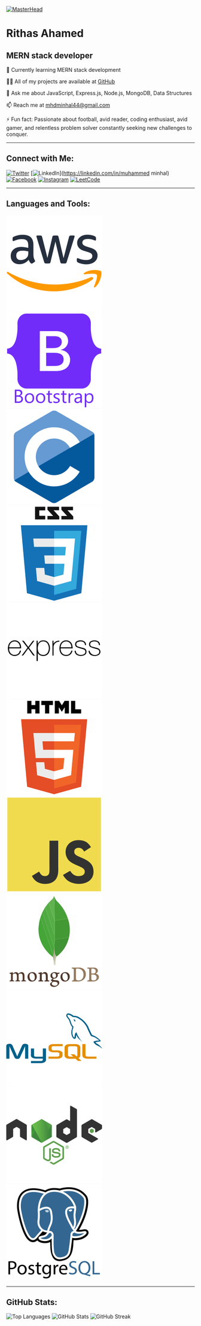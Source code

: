 [![MasterHead](https://firebasestorage.googleapis.com/v0/b/flexi-coding.appspot.com/o/dempgi7-520f8d5f-63d4-4453-8822-dbc149ae27f8.gif?alt=media&token=91c0c7b2-93c3-4029-b011-1a8703c5730d)](https://rishavchanda.io)

# Rithas Ahamed

## MERN stack developer

🌱 Currently learning MERN stack development

👨‍💻 All of my projects are available at [GitHub](https://github.com/MINHAL9035)

💬 Ask me about JavaScript, Express.js, Node.js, MongoDB, Data Structures

📫 Reach me at mhdminhal44@gmail.com

⚡ Fun fact: Passionate about football, avid reader, coding enthusiast, avid gamer, and relentless problem solver constantly seeking new challenges to conquer.

---

## Connect with Me:

[![Twitter](https://raw.githubusercontent.com/rahuldkjain/github-profile-readme-generator/master/src/images/icons/Social/twitter.svg)](https://twitter.com/mhd_minhal)
[![LinkedIn](https://raw.githubusercontent.com/rahuldkjain/github-profile-readme-generator/master/src/images/icons/Social/linked-in-alt.svg)](https://linkedin.com/in/muhammed minhal)
[![Facebook](https://raw.githubusercontent.com/rahuldkjain/github-profile-readme-generator/master/src/images/icons/Social/facebook.svg)](https://www.facebook.com/muhammed.minhal.39/)
[![Instagram](https://raw.githubusercontent.com/rahuldkjain/github-profile-readme-generator/master/src/images/icons/Social/instagram.svg)](https://instagram.com/minhaaal.)
[![LeetCode](https://raw.githubusercontent.com/rahuldkjain/github-profile-readme-generator/master/src/images/icons/Social/leet-code.svg)](https://leetcode.com/minhal3139/)

---

## Languages and Tools:

![AWS](https://raw.githubusercontent.com/devicons/devicon/master/icons/amazonwebservices/amazonwebservices-original-wordmark.svg)
![Bootstrap](https://raw.githubusercontent.com/devicons/devicon/master/icons/bootstrap/bootstrap-plain-wordmark.svg)
![C](https://raw.githubusercontent.com/devicons/devicon/master/icons/c/c-original.svg)
![CSS3](https://raw.githubusercontent.com/devicons/devicon/master/icons/css3/css3-original-wordmark.svg)
![Express.js](https://raw.githubusercontent.com/devicons/devicon/master/icons/express/express-original-wordmark.svg)
![HTML5](https://raw.githubusercontent.com/devicons/devicon/master/icons/html5/html5-original-wordmark.svg)
![JavaScript](https://raw.githubusercontent.com/devicons/devicon/master/icons/javascript/javascript-original.svg)
![MongoDB](https://raw.githubusercontent.com/devicons/devicon/master/icons/mongodb/mongodb-original-wordmark.svg)
![MySQL](https://raw.githubusercontent.com/devicons/devicon/master/icons/mysql/mysql-original-wordmark.svg)
![Node.js](https://raw.githubusercontent.com/devicons/devicon/master/icons/nodejs/nodejs-original-wordmark.svg)
![PostgreSQL](https://raw.githubusercontent.com/devicons/devicon/master/icons/postgresql/postgresql-original-wordmark.svg)

---

## GitHub Stats:

![Top Languages](https://github-readme-stats.vercel.app/api/top-langs/?username=minhal9035&layout=compact)
![GitHub Stats](https://github-readme-stats.vercel.app/api?username=minhal9035&show_icons=true)
![GitHub Streak](https://github-readme-streak-stats.herokuapp.com/?user=minhal9035)
